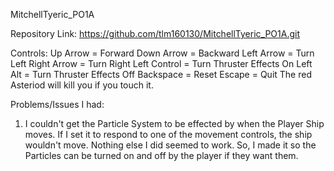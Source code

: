 MitchellTyeric_PO1A

Repository Link: https://github.com/tlm160130/MitchellTyeric_PO1A.git

Controls: 
Up Arrow = Forward
Down Arrow = Backward
Left Arrow = Turn Left
Right Arrow = Turn Right
Left Control = Turn Thruster Effects On
Left Alt = Turn Thruster Effects Off
Backspace = Reset 
Escape = Quit 
The red Asteriod will kill you if you touch it.

Problems/Issues I had:
1. I couldn't get the Particle System to be effected by when the Player Ship moves. If I set it to respond to one of the movement controls, the ship wouldn't move. Nothing else I did seemed to work. So, I made it so the Particles can be turned on and off by the player if they want them. 

